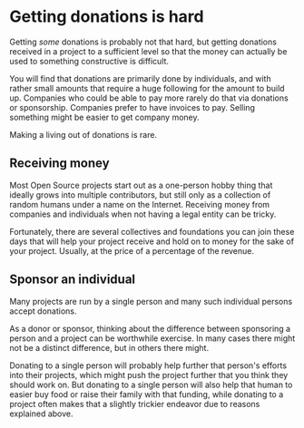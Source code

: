 # Getting donations is hard

Getting *some* donations is probably not that hard, but getting donations
received in a project to a sufficient level so that the money can actually be
used to something constructive is difficult.

You will find that donations are primarily done by individuals, and with
rather small amounts that require a huge following for the amount to build
up. Companies who could be able to pay more rarely do that via donations or
sponsorship. Companies prefer to have invoices to pay. Selling something might
be easier to get company money.

Making a living out of donations is rare.

## Receiving money

Most Open Source projects start out as a one-person hobby thing that ideally
grows into multiple contributors, but still only as a collection of random
humans under a name on the Internet. Receiving money from companies and
individuals when not having a legal entity can be tricky.

Fortunately, there are several collectives and foundations you can join these
days that will help your project receive and hold on to money for the sake of
your project. Usually, at the price of a percentage of the revenue.

## Sponsor an individual

Many projects are run by a single person and many such individual persons accept
donations.

As a donor or sponsor, thinking about the difference between sponsoring a
person and a project can be worthwhile exercise. In many cases there might not
be a distinct difference, but in others there might.

Donating to a single person will probably help further that person's efforts
into their projects, which might push the project further that you think they
should work on. But donating to a single person will also help that human to
easier buy food or raise their family with that funding, while donating to a
project often makes that a slightly trickier endeavor due to reasons explained
above.
